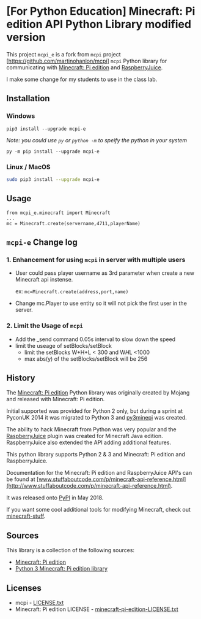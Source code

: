 # [For Python Education] Minecraft: Pi edition API Python Library modified version

This project `mcpi_e` is a fork from `mcpi` project [https://github.com/martinohanlon/mcpi]
`mcpi` Python library for communicating with [Minecraft: Pi edition](https://minecraft.net/en-us/edition/pi/) and [RaspberryJuice](https://github.com/zhuowei/RaspberryJuice).

I make some change for my students to use in the class lab. 

## Installation

### Windows

```
pip3 install --upgrade mcpi-e
```

*Note: you could use `py` or `python -m` to speify the python in your system*

```
py -m pip install --upgrade mcpi-e
```

### Linux / MacOS

```bash
sudo pip3 install --upgrade mcpi-e
```

## Usage

```
from mcpi_e.minecraft import Minecraft
...
mc = Minecraft.create(servername,4711,playerName)

```

## `mcpi-e` Change log

### 1. Enhancement for using `mcpi` in server with multiple users

- User could pass player username as 3rd parameter when create a new Minecraft api instense.
  
   ex:
   `mc=Minecraft.create(address,port,name)`

- Change mc.Player to use entity so it will not pick the first user in the server.

### 2. Limit the Usage of `mcpi`  

- Add the _send command 0.05s interval to slow down the speed
- limit the useage of setBlocks/setBlock
  - limit the setBlocks W+H+L < 300  and W*H*L <1000
  - max abs(y) of the setBlocks/setBlock will be 256

## History

The [Minecraft: Pi edition](https://minecraft.net/en-us/edition/pi/) Python library was originally created by Mojang and released with Minecraft: Pi edition.

Initial supported was provided for Python 2 only, but during a sprint at PyconUK 2014 it was migrated to Python 3 and [py3minepi](https://github.com/py3minepi/py3minepi) was created.

The ability to hack Minecraft from Python was very popular and the [RaspberryJuice](https://github.com/zhuowei/RaspberryJuice) plugin was created for Minecraft Java edition. RaspberryJuice also extended the API adding additional features.

This python library supports Python 2 & 3 and Minecraft: Pi edition and RaspberryJuice.

Documentation for the Minecraft: Pi edition and RaspberryJuice API's can be found at [www.stuffaboutcode.com/p/minecraft-api-reference.html](http://www.stuffaboutcode.com/p/minecraft-api-reference.html).

It was released onto [PyPI](https://pypi.org) in May 2018.

If you want some cool additional tools for modifying Minecraft, check out [minecraft-stuff](https://minecraft-stuff.readthedocs.io/en/latest/).

## Sources

This library is a collection of the following sources:

+ [Minecraft: Pi edition](https://minecraft.net/en-us/edition/pi/)
+ [Python 3 Minecraft: Pi edition library](https://github.com/py3minepi/py3minepi)

## Licenses

+ mcpi - [LICENSE.txt](https://github.com/martinohanlon/mcpi/blob/master/LICENSE)
+ Minecraft: Pi edition LICENSE - [minecraft-pi-edition-LICENSE.txt](https://github.com/martinohanlon/mcpi/blob/master/minecraft-pi-edition-LICENSE.txt)

